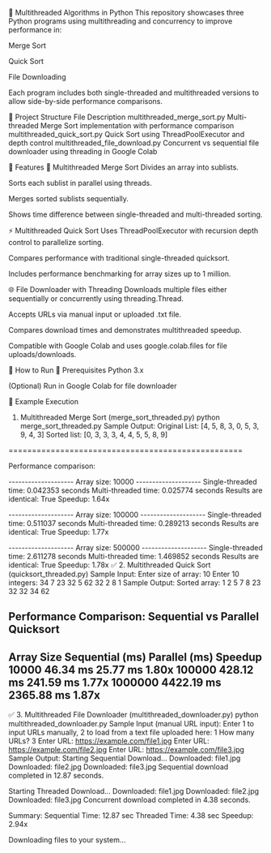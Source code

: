 🧵 Multithreaded Algorithms in Python
This repository showcases three Python programs using multithreading and concurrency to improve performance in:

Merge Sort

Quick Sort

File Downloading

Each program includes both single-threaded and multithreaded versions to allow side-by-side performance comparisons.

📂 Project Structure
File	Description
multithreaded_merge_sort.py	Multi-threaded Merge Sort implementation with performance comparison
multithreaded_quick_sort.py	Quick Sort using ThreadPoolExecutor and depth control
multithreaded_file_download.py	Concurrent vs sequential file downloader using threading in Google Colab

🧪 Features
🧬 Multithreaded Merge Sort
Divides an array into sublists.

Sorts each sublist in parallel using threads.

Merges sorted sublists sequentially.

Shows time difference between single-threaded and multi-threaded sorting.

⚡ Multithreaded Quick Sort
Uses ThreadPoolExecutor with recursion depth control to parallelize sorting.

Compares performance with traditional single-threaded quicksort.

Includes performance benchmarking for array sizes up to 1 million.

🌐 File Downloader with Threading
Downloads multiple files either sequentially or concurrently using threading.Thread.

Accepts URLs via manual input or uploaded .txt file.

Compares download times and demonstrates multithreaded speedup.

Compatible with Google Colab and uses google.colab.files for file uploads/downloads.

🚀 How to Run
🔧 Prerequisites
Python 3.x

(Optional) Run in Google Colab for file downloader

🧪 Example Execution
1. Multithreaded Merge Sort (merge_sort_threaded.py)
python merge_sort_threaded.py
Sample Output:
Original List: [4, 5, 8, 3, 0, 5, 3, 9, 4, 3]
Sorted list:   [0, 3, 3, 3, 4, 4, 5, 5, 8, 9]

==================================================

Performance comparison:

-------------------- Array size: 10000 --------------------
Single-threaded time: 0.042353 seconds
Multi-threaded time: 0.025774 seconds
Results are identical: True
Speedup: 1.64x

-------------------- Array size: 100000 --------------------
Single-threaded time: 0.511037 seconds
Multi-threaded time: 0.289213 seconds
Results are identical: True
Speedup: 1.77x

-------------------- Array size: 500000 --------------------
Single-threaded time: 2.611278 seconds
Multi-threaded time: 1.469852 seconds
Results are identical: True
Speedup: 1.78x
✅ 2. Multithreaded Quick Sort (quicksort_threaded.py)
Sample Input:
Enter size of array: 10
Enter 10 integers: 34 7 23 32 5 62 32 2 8 1
Sample Output:
Sorted array: 1 2 5 7 8 23 32 32 34 62

Performance Comparison: Sequential vs Parallel Quicksort
------------------------------------------------------------
Array Size      Sequential (ms)     Parallel (ms)       Speedup
10000           46.34 ms            25.77 ms            1.80x
100000          428.12 ms           241.59 ms           1.77x
1000000         4422.19 ms          2365.88 ms          1.87x
------------------------------------------------------------
✅ 3. Multithreaded File Downloader (multithreaded_downloader.py)
python multithreaded_downloader.py
Sample Input (manual URL input):
Enter 1 to input URLs manually, 2 to load from a text file uploaded here: 1
How many URLs? 3
Enter URL: https://example.com/file1.jpg
Enter URL: https://example.com/file2.jpg
Enter URL: https://example.com/file3.jpg
Sample Output:
Starting Sequential Download...
Downloaded: file1.jpg
Downloaded: file2.jpg
Downloaded: file3.jpg
Sequential download completed in 12.87 seconds.

Starting Threaded Download...
Downloaded: file1.jpg
Downloaded: file2.jpg
Downloaded: file3.jpg
Concurrent download completed in 4.38 seconds.

Summary:
Sequential Time: 12.87 sec
Threaded Time:   4.38 sec
Speedup: 2.94x

Downloading files to your system...
